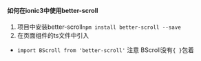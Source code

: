 ####  如何在ionic3中使用better-scroll

 1. 项目中安装better-scroll`npm install better-scroll --save`
 2. 在页面组件的ts文件中引入
   + `import BScroll from 'better-scroll'` 注意 BScroll没有`{ }`包着